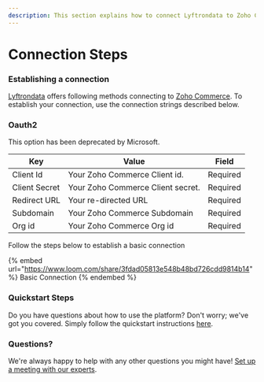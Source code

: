 ```yaml
---
description: This section explains how to connect Lyftrondata to Zoho Commerce.
---
```


# Connection Steps

### Establishing a connection

[Lyftrondata](https://www.lyftrondata.com) offers following methods connecting to [Zoho Commerce](https://www.lyftrondata.com/integration/sales-analytics/zoho-commerce/). To establish your connection, use the connection strings described below.

### Oauth2

This option has been deprecated by Microsoft.

| Key           | Value                             | Field    |
| ------------- | --------------------------------- | -------- |
| Client Id     | Your Zoho Commerce Client id.     | Required |
| Client Secret | Your Zoho Commerce Client secret. | Required |
| Redirect URL  | Your re-directed URL              | Required |
| Subdomain     | Your Zoho Commerce Subdomain      | Required |
| Org id        | Your Zoho Commerce Org id         | Required |

Follow the steps below to establish a basic connection

{% embed url="https://www.loom.com/share/3fdad05813e548b48bd726cdd9814b14" %}
Basic Connection
{% endembed %}

### Quickstart Steps

Do you have questions about how to use the platform? Don't worry; we've got you covered. Simply follow the quickstart instructions [here](./).

### Questions? <a href="#questions" id="questions"></a>

We're always happy to help with any other questions you might have! [Set up a meeting with our experts](https://www.lyftrondata.com/book-a-meeting/).
